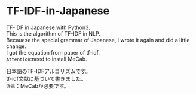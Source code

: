 # TF-IDF-in-Japanese
TF-IDF in Japanese with Python3.  
This is the algorithm of TF-IDF in NLP.  
Becauese the special grammar of Japanese, i wrote it again and did a little change.  
I got the equation from paper of tf-idf.  
`Attention`:need to install MeCab.


日本語のTF-IDFアルゴリズムです。  
tf-idf文献に基づいて書きました。  
`注意`：MeCabが必要です。
